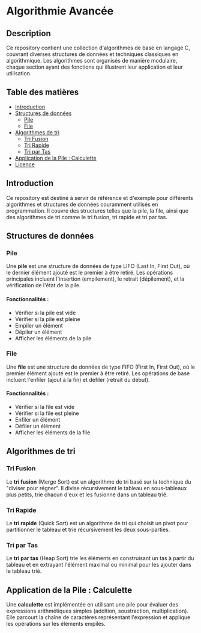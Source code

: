 # Algorithmie Avancée

## Description
Ce repository contient une collection d'algorithmes de base en langage C, couvrant diverses structures de données et techniques classiques en algorithmique. Les algorithmes sont organisés de manière modulaire, chaque section ayant des fonctions qui illustrent leur application et leur utilisation.

## Table des matières
- [Introduction](#introduction)
- [Structures de données](#structures-de-données)
  - [Pile](#pile)
  - [File](#file)
- [Algorithmes de tri](#algorithmes-de-tri)
  - [Tri Fusion](#tri-fusion)
  - [Tri Rapide](#tri-rapide)
  - [Tri par Tas](#tri-par-tas)
- [Application de la Pile : Calculette](#application-de-la-pile-calculette)
- [Licence](#licence)

## Introduction
Ce repository est destiné à servir de référence et d'exemple pour différents algorithmes et structures de données couramment utilisés en programmation. Il couvre des structures telles que la pile, la file, ainsi que des algorithmes de tri comme le tri fusion, tri rapide et tri par tas.

## Structures de données

### Pile
Une **pile** est une structure de données de type LIFO (Last In, First Out), où le dernier élément ajouté est le premier à être retiré. Les opérations principales incluent l'insertion (empilement), le retrait (dépilement), et la vérification de l'état de la pile.

#### Fonctionnalités :
- Vérifier si la pile est vide
- Vérifier si la pile est pleine
- Empiler un élément
- Dépiler un élément
- Afficher les éléments de la pile

### File
Une **file** est une structure de données de type FIFO (First In, First Out), où le premier élément ajouté est le premier à être retiré. Les opérations de base incluent l'enfiler (ajout à la fin) et défiler (retrait du début).

#### Fonctionnalités :
- Vérifier si la file est vide
- Vérifier si la file est pleine
- Enfiler un élément
- Défiler un élément
- Afficher les éléments de la file

## Algorithmes de tri

### Tri Fusion
Le **tri fusion** (Merge Sort) est un algorithme de tri basé sur la technique du "diviser pour régner". Il divise récursivement le tableau en sous-tableaux plus petits, trie chacun d'eux et les fusionne dans un tableau trié.

### Tri Rapide
Le **tri rapide** (Quick Sort) est un algorithme de tri qui choisit un pivot pour partitionner le tableau et trie récursivement les deux sous-parties.

### Tri par Tas
Le **tri par tas** (Heap Sort) trie les éléments en construisant un tas à partir du tableau et en extrayant l'élément maximal ou minimal pour les ajouter dans le tableau trié.

## Application de la Pile : Calculette
Une **calculette** est implémentée en utilisant une pile pour évaluer des expressions arithmétiques simples (addition, soustraction, multiplication). Elle parcourt la chaîne de caractères représentant l'expression et applique les opérations sur les éléments empilés.
